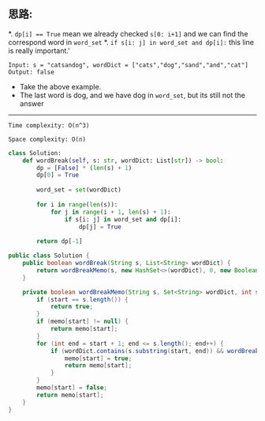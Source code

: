 ## 思路:


*. `dp[i] == True` mean we already checked `s[0: i+1]` and we can find the correspond word in `word_set`
*. `if s[i: j] in word_set and dp[i]:` this line is really important.'

```
Input: s = "catsandog", wordDict = ["cats","dog","sand","and","cat"]
Output: false
```

* Take the above example.
* The last word is dog, and we have dog in `word_set`, but its still not the answer

___

`Time complexity: O(n^3)`

`Space complexity: O(n)`

```python
class Solution:
    def wordBreak(self, s: str, wordDict: List[str]) -> bool:
        dp = [False] * (len(s) + 1)
        dp[0] = True
        
        word_set = set(wordDict)
        
        for i in range(len(s)):
            for j in range(i + 1, len(s) + 1):
                if s[i: j] in word_set and dp[i]:
                    dp[j] = True
                    
        return dp[-1]
```

```java
public class Solution {
    public boolean wordBreak(String s, List<String> wordDict) {
        return wordBreakMemo(s, new HashSet<>(wordDict), 0, new Boolean[s.length()]);
    }

    private boolean wordBreakMemo(String s, Set<String> wordDict, int start, Boolean[] memo) {
        if (start == s.length()) {
            return true;
        }
        if (memo[start] != null) {
            return memo[start];
        }
        for (int end = start + 1; end <= s.length(); end++) {
            if (wordDict.contains(s.substring(start, end)) && wordBreakMemo(s, wordDict, end, memo)) {
                memo[start] = true;
                return memo[start];
            }
        }
        memo[start] = false;
        return memo[start];
    }
}
```